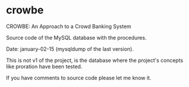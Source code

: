 # crowbe
CROWBE: An Approach to a Crowd Banking System

Source code of the MySQL database with the procedures.

Date: january-02-15 (mysqldump of the last version).

This is not v1 of the project, is the database where the project's concepts like proration have been tested.

If you have comments to source code please let me know it.
